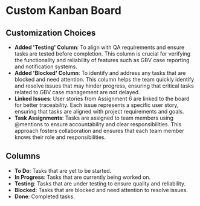 # Custom Kanban Board

## Customization Choices
- **Added 'Testing' Column**: To align with QA requirements and ensure tasks are tested before completion. This column is crucial for verifying the functionality and reliability of features such as GBV case reporting and notification systems.
- **Added 'Blocked' Column**: To identify and address any tasks that are blocked and need attention. This column helps the team quickly identify and resolve issues that may hinder progress, ensuring that critical tasks related to GBV case management are not delayed.
- **Linked Issues**: User stories from Assignment 6 are linked to the board for better traceability. Each issue represents a specific user story, ensuring that tasks are aligned with project requirements and goals.
- **Task Assignments**: Tasks are assigned to team members using @mentions to ensure accountability and clear responsibilities. This approach fosters collaboration and ensures that each team member knows their role and responsibilities.

## Columns
- **To Do**: Tasks that are yet to be started.
- **In Progress**: Tasks that are currently being worked on.
- **Testing**: Tasks that are under testing to ensure quality and reliability.
- **Blocked**: Tasks that are blocked and need attention to resolve issues.
- **Done**: Completed tasks.

